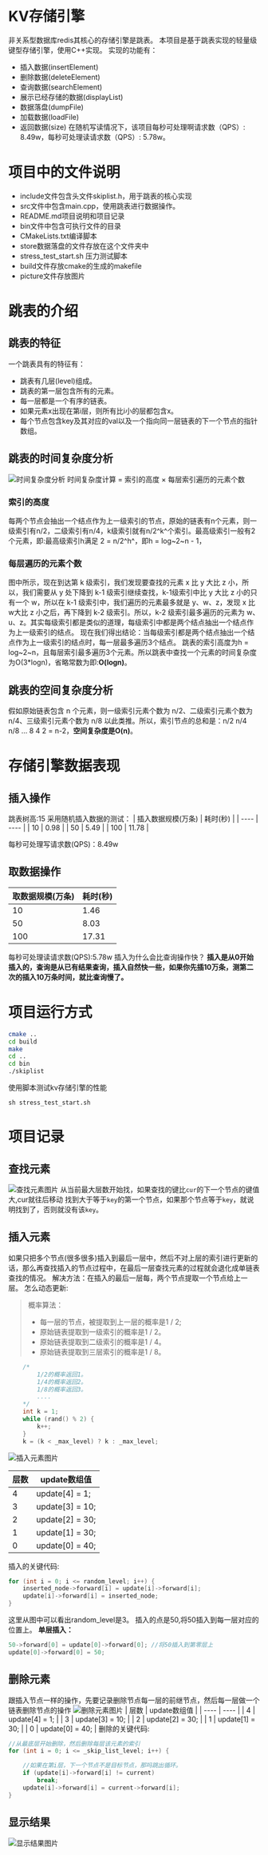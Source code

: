 # KV存储引擎
非关系型数据库redis其核心的存储引擎是跳表。
本项目是基于跳表实现的轻量级键型存储引擎，使用C++实现。
实现的功能有：
+ 插入数据(insertElement)
+ 删除数据(deleteElement)
+ 查询数据(searchElement)
+ 展示已经存储的数据(displayList)
+ 数据落盘(dumpFile)
+ 加载数据(loadFile)
+ 返回数据(size)
在随机写读情况下，该项目每秒可处理啊请求数（QPS）: 8.49w，每秒可处理读请求数（QPS）: 5.78w。
# 项目中的文件说明
+ include文件包含头文件skiplist.h，用于跳表的核心实现
+ src文件中包含main.cpp，使用跳表进行数据操作。
+ README.md项目说明和项目记录
+ bin文件中包含可执行文件的目录
+ CMakeLists.txt编译脚本
+ store数据落盘的文件存放在这个文件夹中
+ stress_test_start.sh 压力测试脚本
+ build文件存放cmake的生成的makefile
+ picture文件存放图片
# 跳表的介绍
## 跳表的特征
一个跳表具有的特征有：
+ 跳表有几层(level)组成。
+ 跳表的第一层包含所有的元素。
+ 每一层都是一个有序的链表。
+ 如果元素x出现在第i层，则所有比i小的层都包含x。
+ 每个节点包含key及其对应的val以及一个指向同一层链表的下一个节点的指针数组。
## 跳表的时间复杂度分析
![时间复杂度分析](picture/skiplist_time.png)
时间复杂度计算 = 索引的高度 × 每层索引遍历的元素个数
### 索引的高度
每两个节点会抽出一个结点作为上一级索引的节点，原始的链表有n个元素，则一级索引有n/2，二级索引有n/4，k级索引就有n/2^k^个索引。最高级索引一般有2个元素，即:最高级索引h满足 2 = n/2^h^，即h = log~2~n - 1，
### 每层遍历的元素个数
图中所示，现在到达第 k 级索引，我们发现要查找的元素 x 比 y 大比 z 小，所以，我们需要从 y 处下降到 k-1 级索引继续查找，k-1级索引中比 y 大比 z 小的只有一个 w，所以在 k-1 级索引中，我们遍历的元素最多就是 y、w、z，发现 x 比 w大比 z 小之后，再下降到 k-2 级索引。所以，k-2 级索引最多遍历的元素为 w、u、z。其实每级索引都是类似的道理，每级索引中都是两个结点抽出一个结点作为上一级索引的结点。 现在我们得出结论：当每级索引都是两个结点抽出一个结点作为上一级索引的结点时，每一层最多遍历3个结点。
跳表的索引高度为h = log~2~n，且每层索引最多遍历3个元素。所以跳表中查找一个元素的时间复杂度为O(3*logn)，省略常数为即:**O(logn)**。
## 跳表的空间复杂度分析
假如原始链表包含 n 个元素，则一级索引元素个数为 n/2、二级索引元素个数为 n/4、三级索引元素个数为 n/8 以此类推。所以，索引节点的总和是：n/2 n/4 n/8 … 8 4 2 = n-2，**空间复杂度是O(n)**。
# 存储引擎数据表现
## 插入操作
跳表树高:15
采用随机插入数据的测试：
| 插入数据规模(万条) | 耗时(秒) |
| ---- | ---- |
|       10          |    0.98      |
|       50        |      5.49    |
|       100          |   11.78       |

每秒可处理写请求数(QPS)：8.49w
## 取数据操作
| 取数据规模(万条) | 耗时(秒) |
| ---- | ---- |
|       10          |    1.46      |
|       50        |      8.03    |
|       100          |   17.31       |

每秒可处理读请求数(QPS):5.78w
插入为什么会比查询操作快？
**插入是从0开始插入的，查询是从已有结果查询，插入自然快一些，如果你先插10万条，测第二次的插入10万条时间，就比查询慢了。**
# 项目运行方式
```bash
cmake ..
cd build
make
cd ..
cd bin
./skiplist
```
使用脚本测试kv存储引擎的性能
```
sh stress_test_start.sh
```
# 项目记录
## 查找元素
![查找元素图片](picture/skiplist_search.png)
从当前最大层数开始找，如果查找的键比`cur`的下一个节点的键值大,cur就往后移动
找到大于等于`key`的第一个节点，如果那个节点等于`key`，就说明找到了，否则就没有该`key`。
## 插入元素
如果只把多个节点(很多很多)插入到最后一层中，然后不对上层的索引进行更新的话，那么再查找插入的节点过程中，在最后一层查找元素的过程就会退化成单链表查找的情况。
解决方法：在插入的最后一层每，两个节点提取一个节点给上一层。
怎么动态更新:
> 概率算法：
> + 每一层的节点，被提取到上一层的概率是1 / 2;
> + 原始链表提取到一级索引的概率是1 / 2。
> + 原始链表提取到二级索引的概率是1 / 4。
> + 原始链表提取到三层索引的概率是1 / 8。
```c++
    /*
        1/2的概率返回1。
        1/4的概率返回2。
        1/8的概率返回3。
        ....
    */
    int k = 1;
    while (rand() % 2) {
        k++;
    }
    k = (k < _max_level) ? k : _max_level;
```
![插入元素图片](picture/skiplist_search.png)

|  层数    | update数组值 |
| ---- | ---- |
| 4 | update[4] = 1; |
| 3 | update[3] = 10; |
| 2 | update[2] = 30; |
| 1 | update[1] = 30; |
| 0 | update[0] = 40; |

插入的关键代码:
```c++
for (int i = 0; i <= random_level; i++) {
    inserted_node->forward[i] = update[i]->forward[i];
    update[i]->forward[i] = inserted_node;
}
```
这里从图中可以看出random_level是3。
插入的点是50,将50插入到每一层对应的位置上。
**单层插入：**
```cpp
50->forward[0] = update[0]->forward[0]; //将50插入到第零层上
update[0]->forward[0] = 50;
```
## 删除元素
跟插入节点一样的操作，先要记录删除节点每一层的前继节点，然后每一层做一个链表删除节点的操作
![删除元素图片](picture/skiplist_delete.png)
|  层数    | update数组值 |
| ---- | ---- |
| 4 | update[4] = 1; |
| 3 | update[3] = 10; |
| 2 | update[2] = 30; |
| 1 | update[1] = 30; |
| 0 | update[0] = 40; |
删除的关键代码:
```cpp
//从最底层开始删除，然后删除每层该元素的索引
for (int i = 0; i <= _skip_list_level; i++) {

    //如果在第i层，下一个节点不是目标节点，那吗跳出循环。
    if (update[i]->forward[i] != current) 
        break;
    update[i]->forward[i] = current->forward[i];
}
```
## 显示结果
![显示结果图片](picture/skiplist_display.png)



